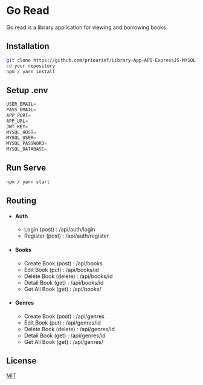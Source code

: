 # Go Read

Go read is a library application for viewing and borrowing books.


## Installation

```bash
git clone https://github.com/prioarief/Library-App-API-ExpressJS-MYSQL.git
cd your repository
npm / yarn install
```

## Setup .env

```javascript
USER_EMAIL=
PASS_EMAIL=
APP_PORT=
APP_URL=
JWT_KEY=
MYSQL_HOST=
MYSQL_USER=
MYSQL_PASSWORD=
MYSQL_DATABASE=
```

## Run Serve
```bash
npm / yarn start 
```

## Routing
- #### Auth
    - Login (post) : /api/auth/login
    - Register (post) : /api/auth/register
- #### Books
    - Create Book (post) : /api/books
    - Edit Book (put) : /api/books/id
    - Delete Book (delete) : /api/books/id
    - Detail Book (get) : /api/books/id
    - Get All Book (get) : /api/books/
- #### Genres
    - Create Book (post) : /api/genres
    - Edit Book (put) : /api/genres/id
    - Delete Book (delete) : /api/genres/id
    - Detail Book (get) : /api/genres/id
    - Get All Book (get) : /api/genres/

## License
[MIT](https://choosealicense.com/licenses/mit/)
